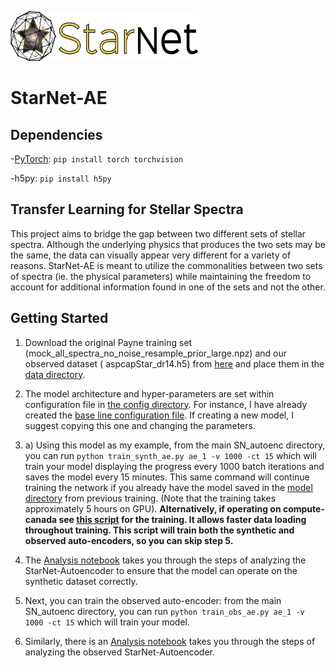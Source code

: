 <p align="left">
  <img width="300" height="80" src="./figures/full_logo.png">
</p>

# StarNet-AE

## Dependencies

-[PyTorch](http://pytorch.org/): `pip install torch torchvision`

-h5py: `pip install h5py`

## Transfer Learning for Stellar Spectra


This project aims to bridge the gap between two different sets of stellar spectra. Although the underlying physics that produces the two sets may be the same, the data can visually appear very different for a variety of reasons. StarNet-AE is meant to utilize the commonalities between two sets of spectra (ie. the physical parameters) while maintaining the freedom to account for additional information found in one of the sets and not the other.
                                   
## Getting Started ##

1. Download the original Payne training set (mock_all_spectra_no_noise_resample_prior_large.npz) and our observed dataset ( aspcapStar_dr14.h5) from [here](https://www.canfar.net/storage/list/starnet/public/new_lines_project) and place them in the [data directory](./data/).
    
  2. The model architecture and hyper-parameters are set within configuration file in [the config directory](./configs). For instance, I have already created the [base line configuration file](./configs/ae_1.ini). If creating a new model, I suggest copying this one and changing the parameters.
  
  3. a) Using this model as my example, from the main SN_autoenc directory, you can run `python train_synth_ae.py ae_1 -v 1000 -ct 15` which will train your model displaying the progress every 1000 batch iterations and saves the model every 15 minutes. This same command will continue training the network if you already have the model saved in the [model directory](./models) from previous training. (Note that the training takes approximately 5 hours on GPU). **Alternatively, if operating on compute-canada see [this script](./scripts/ae_1.sh) for the training. It allows faster data loading throughout training. This script will train both the synthetic and observed auto-encoders, so you can skip step 5.**
  
  4. The [Analysis notebook](./Evaluate_synth.ipynb) takes you through the steps of analyzing the StarNet-Autoencoder to ensure that the model can operate on the synthetic dataset correctly.
  
  5. Next, you can train the observed auto-encoder: from the main SN_autoenc directory, you can run `python train_obs_ae.py ae_1 -v 1000 -ct 15` which will train your model.
  
  6. Similarly, there is an [Analysis notebook](./Evaluate_synth.ipynb) takes you through the steps of analyzing the observed StarNet-Autoencoder.
